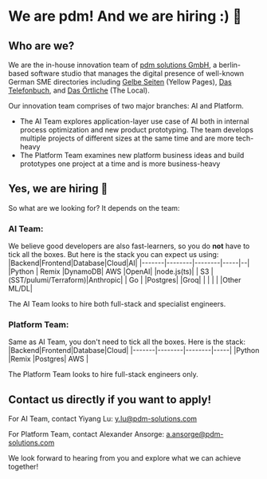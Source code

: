 # We are pdm! And we are hiring :) 👋

## Who are we? 
We are the in-house innovation team of [pdm solutions GmbH](https://pdm-solutions.com/en/), a berlin-based software studio that manages the digital presence of well-known German SME directories including [Gelbe Seiten](https://www.gelbeseiten.de/) (Yellow Pages), [Das Telefonbuch](https://www.dastelefonbuch.de/), and [Das Örtliche](https://www.dasoertliche.de/) (The Local). 

Our innovation team comprises of two major branches: AI and Platform. 
  - The AI Team explores application-layer use case of AI both in internal process optimization and new product prototyping. The team develops multiple projects of different sizes at the same time and are more tech-heavy
  - The Platform Team examines new platform business ideas and build prototypes one project at a time and is more business-heavy

## Yes, we are hiring 🤩
So what are we looking for? It depends on the team:

### AI Team:
We believe good developers are also fast-learners, so you do **not** have to tick all the boxes. But here is the stack you can expect us using:
|Backend|Frontend|Database|Cloud|AI|
|-------|--------|--------|-----|--|
|Python | Remix  |DynamoDB| AWS |OpenAI|
|node.js(ts)|    |   S3   |(SST/pulumi/Terraform)|Anthropic|
|  Go   |        |Postgres|     |Groq|
|       |        |        |     |Other ML/DL|

The AI Team looks to hire both full-stack and specialist engineers.

### Platform Team: 
Same as AI Team, you don't need to tick all the boxes. Here is the stack:
|Backend|Frontend|Database|Cloud|
|-------|--------|--------|-----|
|Python |Remix |Postgres| AWS |

The Platform Team looks to hire full-stack engineers only. 

## Contact us directly if you want to apply! 
For AI Team, contact Yiyang Lu: y.lu@pdm-solutions.com

For Platform Team, contact Alexander Ansorge: a.ansorge@pdm-solutions.com


We look forward to hearing from you and explore what we can achieve together!
   
<!--

**Here are some ideas to get you started:**

🙋‍♀️ A short introduction - what is your organization all about?
🌈 Contribution guidelines - how can the community get involved?
👩‍💻 Useful resources - where can the community find your docs? Is there anything else the community should know?
🍿 Fun facts - what does your team eat for breakfast?
🧙 Remember, you can do mighty things with the power of [Markdown](https://docs.github.com/github/writing-on-github/getting-started-with-writing-and-formatting-on-github/basic-writing-and-formatting-syntax)
-->
